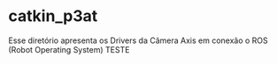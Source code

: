 # catkin_p3at
Esse diretório apresenta os Drivers da Câmera Axis em conexão  o ROS (Robot Operating System)
TESTE
